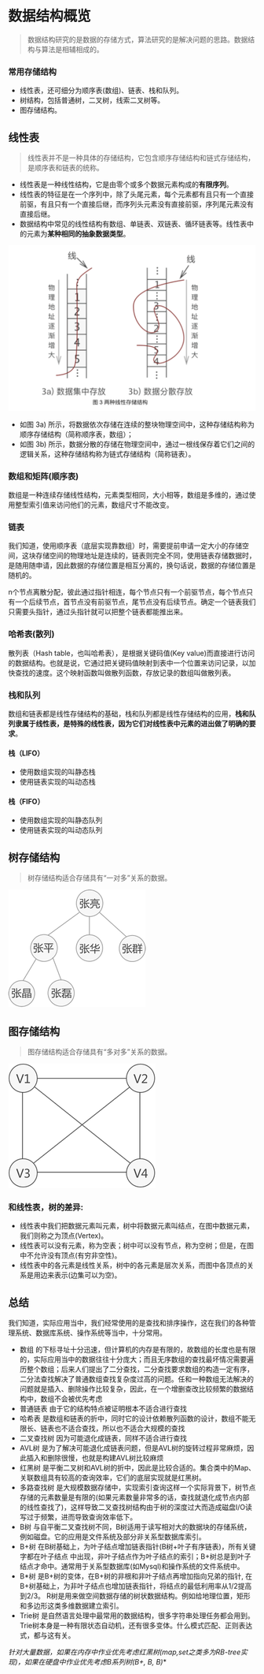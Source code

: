 # 数据结构概览


> 数据结构研究的是数据的存储方式，算法研究的是解决问题的思路。数据结构与算法是相辅相成的。

### 常用存储结构
* 线性表，还可细分为顺序表(数组)、链表、栈和队列。
* 树结构，包括普通树，二叉树，线索二叉树等。
* 图存储结构。

## 线性表
> 线性表并不是一种具体的存储结构，它包含顺序存储结构和链式存储结构，是顺序表和链表的统称。

* 线性表是一种线性结构，它是由零个或多个数据元素构成的**有限序列**。
* 线性表的特征是在一个序列中，除了头尾元素，每个元素都有且只有一个直接前驱，有且只有一个直接后继，而序列头元素没有直接前驱，序列尾元素没有直接后继。
* 数据结构中常见的线性结构有数组、单链表、双链表、循环链表等。线性表中的元素为**某种相同的抽象数据类型**。

![](/images/ds/line.png "线性表")
* 如图 3a) 所示，将数据依次存储在连续的整块物理空间中，这种存储结构称为顺序存储结构（简称顺序表，数组）；
* 如图 3b) 所示，数据分散的存储在物理空间中，通过一根线保存着它们之间的逻辑关系，这种存储结构称为链式存储结构（简称链表）。

### 数组和矩阵(顺序表)
数组是一种连续存储线性结构，元素类型相同，大小相等，数组是多维的，通过使用整型索引值来访问他们的元素，数组尺寸不能改变。

### 链表 
我们知道，使用顺序表（底层实现靠数组）时，需要提前申请一定大小的存储空间，这块存储空间的物理地址是连续的，链表则完全不同，使用链表存储数据时，是随用随申请，因此数据的存储位置是相互分离的，换句话说，数据的存储位置是随机的。

n个节点离散分配，彼此通过指针相连，每个节点只有一个前驱节点，每个节点只有一个后续节点，首节点没有前驱节点，尾节点没有后续节点。确定一个链表我们只需要头指针，通过头指针就可以把整个链表都能推出来。

### 哈希表(散列)
散列表（Hash table，也叫哈希表），是根据关键码值(Key value)而直接进行访问的数据结构。也就是说，它通过把关键码值映射到表中一个位置来访问记录，以加快查找的速度。这个映射函数叫做散列函数，存放记录的数组叫做散列表。

### 栈和队列 
数组和链表都是线性存储结构的基础，栈和队列都是线性存储结构的应用，**栈和队列隶属于线性表，是特殊的线性表，因为它们对线性表中元素的进出做了明确的要求**。

#### 栈（LIFO）
* 使用数组实现的叫静态栈
* 使用链表实现的叫动态栈

#### 栈（FIFO）
* 使用数组实现的叫静态队列
* 使用链表实现的叫动态队列

## 树存储结构
> 树存储结构适合存储具有“一对多”关系的数据。 

![](/images/ds/tree.gif "树")


## 图存储结构
> 图存储结构适合存储具有“多对多”关系的数据。

![](/images/ds/map.gif "图")
### 和线性表，树的差异: 
* 线性表中我们把数据元素叫元素，树中将数据元素叫结点，在图中数据元素，我们则称之为顶点(Vertex)。 
* 线性表可以没有元素，称为空表；树中可以没有节点，称为空树；但是，在图中不允许没有顶点(有穷非空性)。 
* 线性表中的各元素是线性关系，树中的各元素是层次关系，而图中各顶点的关系是用边来表示(边集可以为空)。


## 总结
我们知道，实际应用当中，我们经常使用的是查找和排序操作，这在我们的各种管理系统、数据库系统、操作系统等当中，十分常用。 

* 数组 的下标寻址十分迅速，但计算机的内存是有限的，故数组的长度也是有限的，实际应用当中的数据往往十分庞大；而且无序数组的查找最坏情况需要遍历整个数组；后来人们提出了二分查找，二分查找要求数组的构造一定有序，二分法查找解决了普通数组查找复杂度过高的问题。任和一种数组无法解决的问题就是插入、删除操作比较复杂，因此，在一个增删查改比较频繁的数据结构中，数组不会被优先考虑 
* 普通链表 由于它的结构特点被证明根本不适合进行查找 
* 哈希表 是数组和链表的折中，同时它的设计依赖散列函数的设计，数组不能无限长、链表也不适合查找，所以也不适合大规模的查找 
* 二叉查找树 因为可能退化成链表，同样不适合进行查找 
* AVL树 是为了解决可能退化成链表问题，但是AVL树的旋转过程非常麻烦，因此插入和删除很慢，也就是构建AVL树比较麻烦 
* 红黑树 是平衡二叉树和AVL树的折中，因此是比较合适的。集合类中的Map、关联数组具有较高的查询效率，它们的底层实现就是红黑树。 
* 多路查找树 是大规模数据存储中，实现索引查询这样一个实际背景下，树节点存储的元素数量是有限的(如果元素数量非常多的话，查找就退化成节点内部的线性查找了)，这样导致二叉查找树结构由于树的深度过大而造成磁盘I/O读写过于频繁，进而导致查询效率低下。 
* B树 与自平衡二叉查找树不同，B树适用于读写相对大的数据块的存储系统，例如磁盘。它的应用是文件系统及部分非关系型数据库索引。 
* B+树 在B树基础上，为叶子结点增加链表指针(B树+叶子有序链表)，所有关键字都在叶子结点 中出现，非叶子结点作为叶子结点的索引；B+树总是到叶子结点才命中。通常用于关系型数据库(如Mysql)和操作系统的文件系统中。 
* B*树 是B+树的变体，在B+树的非根和非叶子结点再增加指向兄弟的指针, 在B+树基础上，为非叶子结点也增加链表指针，将结点的最低利用率从1/2提高到2/3。 R树是用来做空间数据存储的树状数据结构。例如给地理位置，矩形和多边形这类多维数据建立索引。 
* Trie树 是自然语言处理中最常用的数据结构，很多字符串处理任务都会用到。Trie树本身是一种有限状态自动机，还有很多变体。什么模式匹配、正则表达式，都与这有关。 

**针对大量数据，如果在内存中作业优先考虑红黑树(map,set之类多为RB-tree实现)，如果在硬盘中作业优先考虑B系列树(B+, B, B*)**
